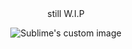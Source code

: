 <div align="center"> still W.I.P</div>  
<p align="center">
  <img src="https://github.com/user-attachments/assets/a1b60f27-0289-4fd6-9ad3-dd33a05f1222?raw=true" alt="Sublime's custom image"/>
</p>
